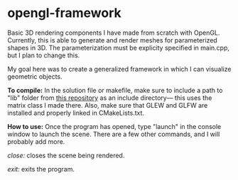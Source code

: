 # opengl-framework
Basic 3D rendering components I have made from scratch with OpenGL. Currently, this is able to generate and render meshes for parameterized shapes in 3D. The parameterization must be explicity specified in main.cpp, but I plan to change this.

My goal here was to create a generalized framework in which I can visualize geometric objects.     

**To compile:** In the solution file or makefile, make sure to include a path to "lib" folder from [this repository](https://github.com/ebajec/linear-algebra) as an include directory— this uses the matrix class I made there.  Also, make sure that GLEW and GLFW are installed and properly linked in CMakeLists.txt.

**How to use:** Once the program has opened, type "launch" in the console window to launch the scene. There are a few other commands, and I will probably add more. 

*close:* closes the scene being rendered.

*exit:* exits the program.
